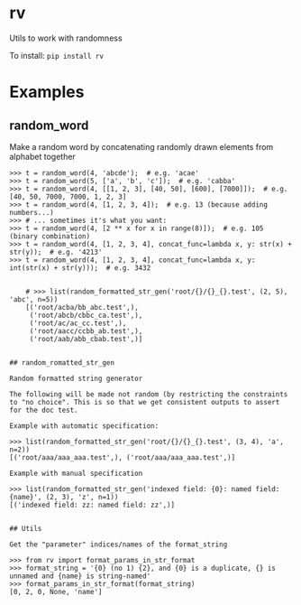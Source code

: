 # rv

Utils to work with randomness

To install:	```pip install rv```


# Examples

## random_word

Make a random word by concatenating randomly drawn elements from alphabet together


    >>> t = random_word(4, 'abcde');  # e.g. 'acae'
    >>> t = random_word(5, ['a', 'b', 'c']);  # e.g. 'cabba'
    >>> t = random_word(4, [[1, 2, 3], [40, 50], [600], [7000]]);  # e.g. [40, 50, 7000, 7000, 1, 2, 3]
    >>> t = random_word(4, [1, 2, 3, 4]);  # e.g. 13 (because adding numbers...)
    >>> # ... sometimes it's what you want:
    >>> t = random_word(4, [2 ** x for x in range(8)]);  # e.g. 105 (binary combination)
    >>> t = random_word(4, [1, 2, 3, 4], concat_func=lambda x, y: str(x) + str(y));  # e.g. '4213'
    >>> t = random_word(4, [1, 2, 3, 4], concat_func=lambda x, y: int(str(x) + str(y)));  # e.g. 3432


        # >>> list(random_formatted_str_gen('root/{}/{}_{}.test', (2, 5), 'abc', n=5))
        [('root/acba/bb_abc.test',),
         ('root/abcb/cbbc_ca.test',),
         ('root/ac/ac_cc.test',),
         ('root/aacc/ccbb_ab.test',),
         ('root/aab/abb_cbab.test',)]


    ## random_romatted_str_gen

    Random formatted string generator

    The following will be made not random (by restricting the constraints to "no choice". This is so that we get consistent outputs to assert for the doc test.

    Example with automatic specification: 

    >>> list(random_formatted_str_gen('root/{}/{}_{}.test', (3, 4), 'a', n=2))
    [('root/aaa/aaa_aaa.test',), ('root/aaa/aaa_aaa.test',)]

    Example with manual specification

    >>> list(random_formatted_str_gen('indexed field: {0}: named field: {name}', (2, 3), 'z', n=1))
    [('indexed field: zz: named field: zz',)]


    ## Utils
    
    Get the "parameter" indices/names of the format_string

    >>> from rv import format_params_in_str_format
    >>> format_string = '{0} (no 1) {2}, and {0} is a duplicate, {} is unnamed and {name} is string-named'
    >>> format_params_in_str_format(format_string)
    [0, 2, 0, None, 'name']



